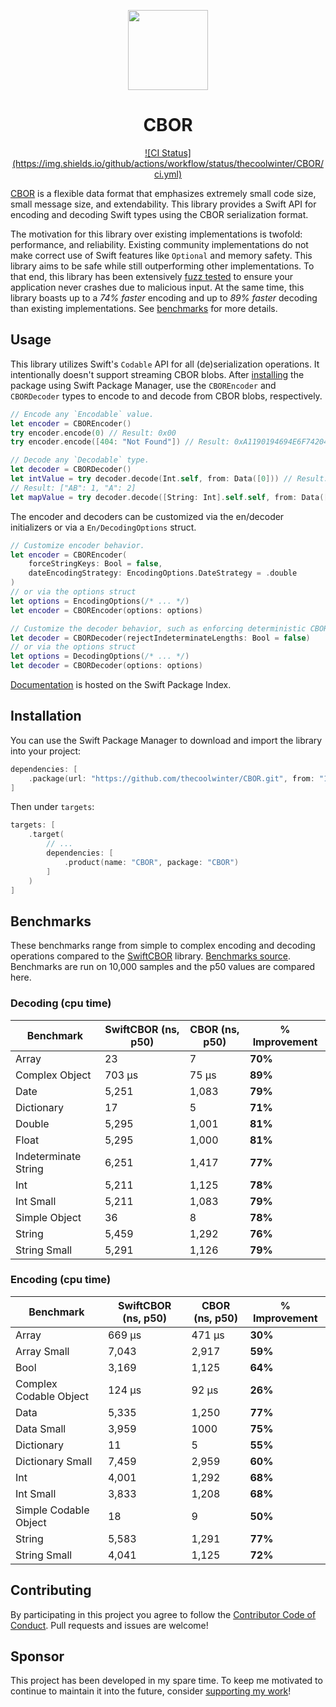 <p align="center">
  <img src="https://github.com/thecoolwinter/CBOR/blob/main/.github/Icon-256.png?raw=true" height="128">
  <h1 align="center">CBOR</h1>
</p>

<div align="center">
  <a href="">![CI Status](https://img.shields.io/github/actions/workflow/status/thecoolwinter/CBOR/ci.yml)</a>
</div>

[CBOR](https://cbor.io/) is a flexible data format that emphasizes extremely small code size, small message size, and extendability. This library provides a Swift API for encoding and decoding Swift types using the CBOR serialization format. 

The motivation for this library over existing implementations is twofold: performance, and reliability. Existing community implementations do not make correct use of Swift features like `Optional` and memory safety. This library aims to be safe while still outperforming other implementations. To that end, this library has been extensively [fuzz tested](./Fuzz.md) to ensure your application never crashes due to malicious input. At the same time, this library boasts up to a *74% faster* encoding and up to *89% faster* decoding than existing implementations. See [benchmarks](#benchmarks) for more details.

## Usage

This library utilizes Swift's `Codable` API for all (de)serialization operations. It intentionally doesn't support streaming CBOR blobs. After [installing](#installation) the package using Swift Package Manager, use the `CBOREncoder` and `CBORDecoder` types to encode to and decode from CBOR blobs, respectively.

```swift
// Encode any `Encodable` value.
let encoder = CBOREncoder()
try encoder.encode(0) // Result: 0x00
try encoder.encode([404: "Not Found"]) // Result: 0xA1190194694E6F7420466F756E64

// Decode any `Decodable` type.
let decoder = CBORDecoder()
let intValue = try decoder.decode(Int.self, from: Data([0])) // Result: 0
// Result: ["AB": 1, "A": 2]
let mapValue = try decoder.decode([String: Int].self.self, from: Data([162, 98, 65, 66, 1, 97, 65, 2]))
```

The encoder and decoders can be customized via the en/decoder initializers or via a `En/DecodingOptions` struct.

```swift
// Customize encoder behavior.
let encoder = CBOREncoder(
	forceStringKeys: Bool = false,
    dateEncodingStrategy: EncodingOptions.DateStrategy = .double
)
// or via the options struct
let options = EncodingOptions(/* ... */)
let encoder = CBOREncoder(options: options)

// Customize the decoder behavior, such as enforcing deterministic CBOR.
let decoder = CBORDecoder(rejectIndeterminateLengths: Bool = false)
// or via the options struct
let options = DecodingOptions(/* ... */)
let decoder = CBORDecoder(options: options)
```

[Documentation]() is hosted on the Swift Package Index.

## Installation

You can use the Swift Package Manager to download and import the library into your project:

```swift
dependencies: [
    .package(url: "https://github.com/thecoolwinter/CBOR.git", from: "1.0.0")
]
```

Then under `targets`:

```swift
targets: [
    .target(
    	// ...
        dependencies: [
            .product(name: "CBOR", package: "CBOR")
        ]
    )
]
```

## Benchmarks

These benchmarks range from simple to complex encoding and decoding operations compared to the [SwiftCBOR](https://github.com/valpackett/SwiftCBOR) library. [Benchmarks source](./Benchmarks). Benchmarks are run on 10,000 samples and the p50 values are compared here.

### Decoding (cpu time)

| Benchmark | SwiftCBOR (ns, p50) | CBOR (ns, p50) | % Improvement |
|-----------|----------------|-----------|------------|
| Array | 23 | 7 | **70%** |
| Complex Object | 703 μs | 75 μs | **89%** |
| Date | 5,251 | 1,083 | **79%** |
| Dictionary | 17 | 5 | **71%** |
| Double | 5,295 | 1,001 | **81%** |
| Float | 5,295 | 1,000 | **81%** |
| Indeterminate String | 6,251 | 1,417 | **77%** |
| Int | 5,211 | 1,125 | **78%** |
| Int Small | 5,211 | 1,083 | **79%** |
| Simple Object | 36 | 8 | **78%** |
| String | 5,459 | 1,292 | **76%** |
| String Small | 5,291 | 1,126 | **79%** |

### Encoding (cpu time)

| Benchmark | SwiftCBOR (ns,  p50) | CBOR (ns, p50) | % Improvement |
|-----------|----------------|-----------|------------|
| Array | 669 μs | 471 μs | **30%** |
| Array Small | 7,043 | 2,917 | **59%** |
| Bool | 3,169 | 1,125 | **64%** |
| Complex Codable Object | 124 μs | 92 μs | **26%** |
| Data | 5,335 | 1,250 | **77%** |
| Data Small | 3,959 | 1000 | **75%** |
| Dictionary | 11 | 5 | **55%** |
| Dictionary Small | 7,459 | 2,959 | **60%** |
| Int | 4,001 | 1,292 | **68%** |
| Int Small | 3,833 | 1,208 | **68%** |
| Simple Codable Object | 18 | 9 | **50%** |
| String | 5,583 | 1,291 | **77%** |
| String Small | 4,041 | 1,125 | **72%** |

## Contributing

By participating in this project you agree to follow the [Contributor Code of Conduct](https://contributor-covenant.org/version/1/4/). Pull requests and issues are welcome!

## Sponsor

This project has been developed in my spare time. To keep me motivated to continue to maintain it into the future, consider [supporting my work](https://github.com/sponsors/thecoolwinter)!
